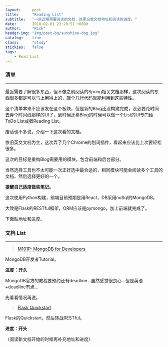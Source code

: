 ```yaml
---
layout:     post
title:      "Reading List"
subtitle:   "一些近期需要阅读的文档，这里记载文档地址和阅读的进度。"
date:       2018-02-01 23:28:57 +0800
author:     "Rick"
header-img: "img/post-bg/sunshine-dog.jpg"
catalog:    true
class:      "study"
stickies:   false
tags:
    - Read List
---
```


### 清单
***

最近需要了解很多东西，但不像之前阅读的Spring相关文档那样，这次阅读的东西很多都是可以马上用得上的，敲个几行代码就能利用到这些特性。

这个清单本来不应该发在这个板块，但是新的Blog还没构建完成，没必要花时间去弄个时间线那样的UI了，到时候迁移Blog的时候可以做一个List的UI专门给ToDo List或者Reading List。

废话也不多说，介绍一下这次看的文档。

依旧英文文档为主，这次弄了几个Chrome的划词插件，看起来应该比上次要轻松很多。

这次的目标是重构Blog需要用的模块，包含前端和后台部分。

当然选择工具也不太可能一次正好选中最合适的，相同模块可能会阅读多个工具的文档，然后选择更好的一个。

**提醒自己适度做些笔记。**

这次使用Python构建，前端目前预期是用React，DB采用noSql的MongoDB。

大致是Flask的RESTful框架，ORM应该是pymongo，加上前端就完成了。

下面贴地址和进度。

### 文档 List
***

>[M101P: MongoDB for Developers](https://university.mongodb.com/courses/M101P/about)

MongoDB开发者Tutorial。

**进度：开头**

MongoDB官方的教程要预约还有deadline...虽然感觉很良心...但是英语+deadline有点...

先看看情况再说。

>[Flask Quickstart](http://flask.pocoo.org/docs/0.12/quickstart/)

Flask的Quickstart，然后转战RESTful。

**进度：开头**


（阅读新文档开始的时候再补充地址和进度）



